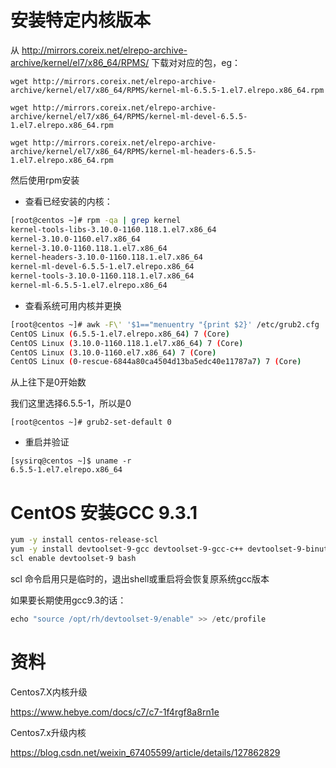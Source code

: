 # 安装特定内核版本

从 http://mirrors.coreix.net/elrepo-archive-archive/kernel/el7/x86_64/RPMS/ 下载对对应的包，eg：



```
wget http://mirrors.coreix.net/elrepo-archive-archive/kernel/el7/x86_64/RPMS/kernel-ml-6.5.5-1.el7.elrepo.x86_64.rpm

wget http://mirrors.coreix.net/elrepo-archive-archive/kernel/el7/x86_64/RPMS/kernel-ml-devel-6.5.5-1.el7.elrepo.x86_64.rpm

wget http://mirrors.coreix.net/elrepo-archive-archive/kernel/el7/x86_64/RPMS/kernel-ml-headers-6.5.5-1.el7.elrepo.x86_64.rpm
```



然后使用rpm安装



- 查看已经安装的内核：

```sh
[root@centos ~]# rpm -qa | grep kernel
kernel-tools-libs-3.10.0-1160.118.1.el7.x86_64
kernel-3.10.0-1160.el7.x86_64
kernel-3.10.0-1160.118.1.el7.x86_64
kernel-headers-3.10.0-1160.118.1.el7.x86_64
kernel-ml-devel-6.5.5-1.el7.elrepo.x86_64
kernel-tools-3.10.0-1160.118.1.el7.x86_64
kernel-ml-6.5.5-1.el7.elrepo.x86_64
```

- 查看系统可用内核并更换

```sh
[root@centos ~]# awk -F\' '$1=="menuentry "{print $2}' /etc/grub2.cfg 
CentOS Linux (6.5.5-1.el7.elrepo.x86_64) 7 (Core)
CentOS Linux (3.10.0-1160.118.1.el7.x86_64) 7 (Core)
CentOS Linux (3.10.0-1160.el7.x86_64) 7 (Core)
CentOS Linux (0-rescue-6844a80ca4504d13ba5edc40e11787a7) 7 (Core)
```
从上往下是0开始数

我们这里选择6.5.5-1，所以是0

```
[root@centos ~]# grub2-set-default 0
```

- 重启并验证

```
[sysirq@centos ~]$ uname -r
6.5.5-1.el7.elrepo.x86_64
```

# CentOS 安装GCC 9.3.1 

```sh
yum -y install centos-release-scl
yum -y install devtoolset-9-gcc devtoolset-9-gcc-c++ devtoolset-9-binutils
scl enable devtoolset-9 bash
```

scl 命令启用只是临时的，退出shell或重启将会恢复原系统gcc版本

如果要长期使用gcc9.3的话：

```c
echo "source /opt/rh/devtoolset-9/enable" >> /etc/profile
```

# 资料

Centos7.X内核升级

https://www.hebye.com/docs/c7/c7-1f4rgf8a8rn1e

Centos7.x升级内核

https://blog.csdn.net/weixin_67405599/article/details/127862829